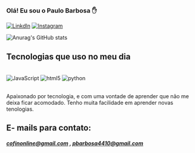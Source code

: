 ### Olá! Eu sou o Paulo Barbosa ✋

[![Linkdln](https://img.shields.io/badge/LinkedIn-0077B5?style=for-the-badge&logo=linkedin&logoColor=white)](https://www.linkedin.com/in/paulo-barbosa4410/)
[![Instagram](https://img.shields.io/badge/Instagram-E4405F?style=for-the-badge&logo=instagram&logoColor=white)](https://www.instagram.com/pbarbosa4410/)

![Anurag's GitHub stats](https://github-readme-stats.vercel.app/api?username=Paulor4410&show_icons=true&theme=radical)

## Tecnologias que uso no meu dia
<div style="display: inline_block"><br/>
   <img align="center" alt="JavaScript" src="https://img.shields.io/badge/JavaScript-323330?style=for-the-badge&logo=javascript&logoColor=F7DF1E" />
   <img align="center" alt="html5" src="https://img.shields.io/badge/HTML5-E34F26?style=for-the-badge&logo=html5&logoColor=white" />
   <img align="center" alt="python" src="https://img.shields.io/badge/Python-14354C?style=for-the-badge&logo=python&logoColor=white" />
   
</div><br/>

Apaixonado por tecnologia, e com uma vontade de aprender que não me deixa ficar acomodado.
Tenho muita facilidade em aprender novas tenologias.

## E- mails para contato:
##### cofinonline@gmail.com , pbarbosa4410@gmail.com
